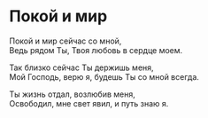# Покой и мир
Покой и мир сейчас со мной,  
Ведь рядом Ты, Твоя любовь в сердце моем.  
  
Так близко сейчас Ты держишь меня,  
Мой Господь, верю я, будешь Ты со мной всегда.  

Ты жизнь отдал, возлюбив меня,  
Освободил, мне свет явил, и путь знаю я.  
